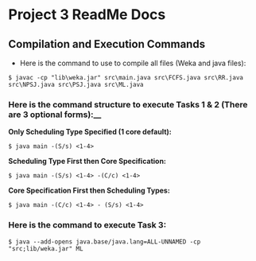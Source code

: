 # Project 3 ReadMe Docs

## Compilation and Execution Commands
- Here is the command to use to compile all files (Weka and java files):
```
$ javac -cp "lib\weka.jar" src\main.java src\FCFS.java src\RR.java src\NPSJ.java src\PSJ.java src\ML.java
```

### Here is the command structure to execute Tasks 1 & 2 (There are 3 optional forms):__

__Only Scheduling Type Specified (1 core default):__

```
$ java main -(S/s) <1-4>
```

__Scheduling Type First then Core Specification:__
```
$ java main -(S/s) <1-4> -(C/c) <1-4>
```


__Core Specification First then Scheduling Types:__
```
$ java main -(C/c) <1-4> - (S/s) <1-4>
```

### Here is the command to execute Task 3:
```
$ java --add-opens java.base/java.lang=ALL-UNNAMED -cp "src;lib/weka.jar" ML
```